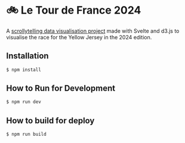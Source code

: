 # 🚲 Le Tour de France 2024

A [scrollytelling data visualisation project](www.wildvariables.github.io/tour-de-france-2024) made with Svelte and d3.js to visualise the race for the Yellow Jersey in the 2024 edition.

## Installation

```bash
$ npm install
```

## How to Run for Development

```bash
$ npm run dev
```

## How to build for deploy

```bash
$ npm run build
```
